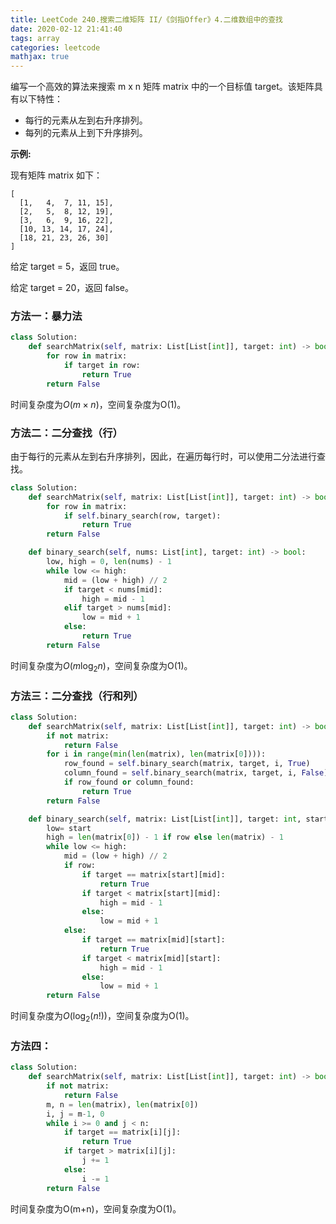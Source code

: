 ```yaml
---
title: LeetCode 240.搜索二维矩阵 II/《剑指Offer》4.二维数组中的查找
date: 2020-02-12 21:41:40
tags: array
categories: leetcode
mathjax: true
---
```


编写一个高效的算法来搜索 m x n 矩阵 matrix 中的一个目标值 target。该矩阵具有以下特性：

* 每行的元素从左到右升序排列。
* 每列的元素从上到下升序排列。

<!--more-->

**示例:**

现有矩阵 matrix 如下：

```
[
  [1,   4,  7, 11, 15],
  [2,   5,  8, 12, 19],
  [3,   6,  9, 16, 22],
  [10, 13, 14, 17, 24],
  [18, 21, 23, 26, 30]
]
```

给定 target = 5，返回 true。

给定 target = 20，返回 false。

### 方法一：暴力法

```python
class Solution:
    def searchMatrix(self, matrix: List[List[int]], target: int) -> bool:
        for row in matrix:
            if target in row:
                return True
        return False
```

时间复杂度为$O(m \times n)$，空间复杂度为O(1)。

### 方法二：二分查找（行）

由于每行的元素从左到右升序排列，因此，在遍历每行时，可以使用二分法进行查找。

```python
class Solution:
    def searchMatrix(self, matrix: List[List[int]], target: int) -> bool:
        for row in matrix:
            if self.binary_search(row, target):
                return True
        return False

    def binary_search(self, nums: List[int], target: int) -> bool:
        low, high = 0, len(nums) - 1
        while low <= high:
            mid = (low + high) // 2
            if target < nums[mid]:
                high = mid - 1
            elif target > nums[mid]:
                low = mid + 1
            else:
                return True
        return False
```

时间复杂度为$O(m \log_2 n)$，空间复杂度为O(1)。

### 方法三：二分查找（行和列）

```python
class Solution:
    def searchMatrix(self, matrix: List[List[int]], target: int) -> bool:
        if not matrix:
            return False
        for i in range(min(len(matrix), len(matrix[0]))):
            row_found = self.binary_search(matrix, target, i, True)
            column_found = self.binary_search(matrix, target, i, False)
            if row_found or column_found:
                return True
        return False

    def binary_search(self, matrix: List[List[int]], target: int, start: int, row: bool) -> bool:
        low= start
        high = len(matrix[0]) - 1 if row else len(matrix) - 1
        while low <= high:
            mid = (low + high) // 2
            if row:
                if target == matrix[start][mid]:
                    return True
                if target < matrix[start][mid]:
                    high = mid - 1
                else:
                    low = mid + 1
            else:
                if target == matrix[mid][start]:
                    return True
                if target < matrix[mid][start]:
                    high = mid - 1
                else:
                    low = mid + 1
        return False
```

时间复杂度为$O(\log_2 (n!))$，空间复杂度为O(1)。

### 方法四：

```python
class Solution:
    def searchMatrix(self, matrix: List[List[int]], target: int) -> bool:
        if not matrix:
            return False
        m, n = len(matrix), len(matrix[0])
        i, j = m-1, 0
        while i >= 0 and j < n:
            if target == matrix[i][j]:
                return True
            if target > matrix[i][j]:
                j += 1
            else:
                i -= 1
        return False
```

时间复杂度为O(m+n)，空间复杂度为O(1)。